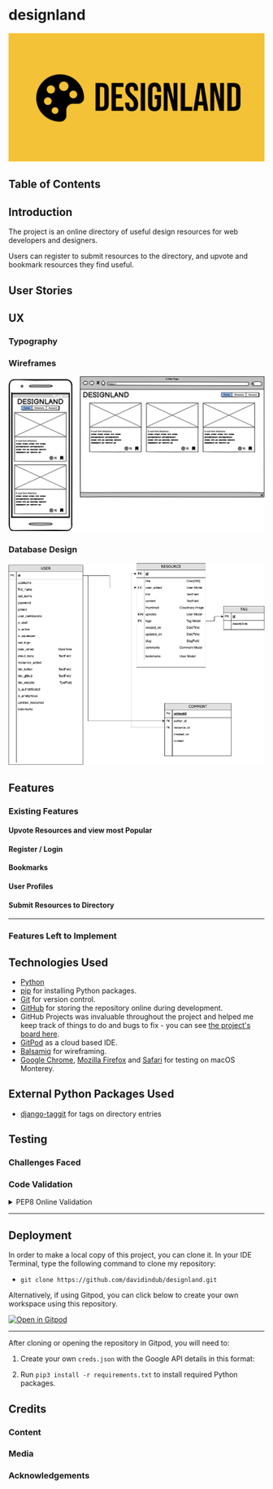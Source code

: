 
# designland

![Designland logo](docs/images/logo.png)


## Table of Contents


## Introduction

The project is an online directory of useful design resources for web developers and designers.

Users can register to submit resources to the directory, and upvote and bookmark resources they find useful.


## User Stories



## 



## UX  



### Typography


### Wireframes

![](/docs/images/wireframe.png)

### Database Design

![](/docs/images/database_design.png)


## Features 


### Existing Features

#### Upvote Resources and view most Popular

#### Register / Login

#### Bookmarks

#### User Profiles

#### Submit Resources to Directory


***


### Features Left to Implement



## Technologies Used

- [Python](https://www.python.org/)
- [pip](https://pip.pypa.io/en/stable/) for installing Python packages.
- [Git](https://git-scm.com/) for version control.
- [GitHub](https://github.com/) for storing the repository online during development.
- GitHub Projects was invaluable throughout the project and helped me keep track of things to do and bugs to fix - you can see [the project's board here](https://github.com/users/davidindub/projects/7).
- [GitPod](https://gitpod.io/) as a cloud based IDE.
- [Balsamiq](https://balsamiq.com/wireframes/) for wireframing.
- [Google Chrome](https://www.google.com/intl/en_ie/chrome/), [Mozilla Firefox](https://www.mozilla.org/en-US/firefox/new/) and [Safari](https://www.apple.com/safari/) for testing on macOS Monterey.
<!-- - [Lucid Chart](https://lucid.app/) for making flow charts. -->

## External Python Packages Used

- [django-taggit](https://github.com/jazzband/django-taggit) for tags on directory entries



## Testing 



### Challenges Faced




### Code Validation


<details>

<summary>PEP8 Online Validation</summary>

</details>

***



## Deployment


In order to make a local copy of this project, you can clone it. In your IDE Terminal, type the following command to clone my repository:

- `git clone https://github.com/davidindub/designland.git`


Alternatively, if using Gitpod, you can click below to create your own workspace using this repository.

[![Open in Gitpod](https://gitpod.io/button/open-in-gitpod.svg)](https://gitpod.io/#https://github.com/davidindub/designland)

***

After cloning or opening the repository in Gitpod, you will need to:

1. Create your own `creds.json` with the Google API details in this format:

2. Run `pip3 install -r requirements.txt` to install required Python packages.

## Credits 

### Content 


### Media


### Acknowledgements
